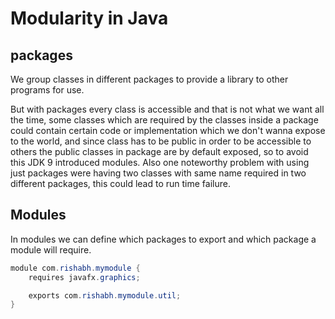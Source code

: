 # Modularity in Java

## packages 
We group classes in different packages to provide a library to other programs for use.

But with packages every class is accessible and that is not what we want all the time, some classes which are required by the classes inside a package could contain certain code or implementation which we don't wanna expose to the world,
and since class has to be public in order to be accessible to others the public classes in package are by default exposed, so to avoid this JDK 9 introduced modules.
Also one noteworthy problem with using just packages were having two classes with same name required in two different packages, this could lead to run time failure.

## Modules
In modules we can define which packages to export and which package a module will require.
```java
module com.rishabh.mymodule {
    requires javafx.graphics;

    exports com.rishabh.mymodule.util;
}
```
